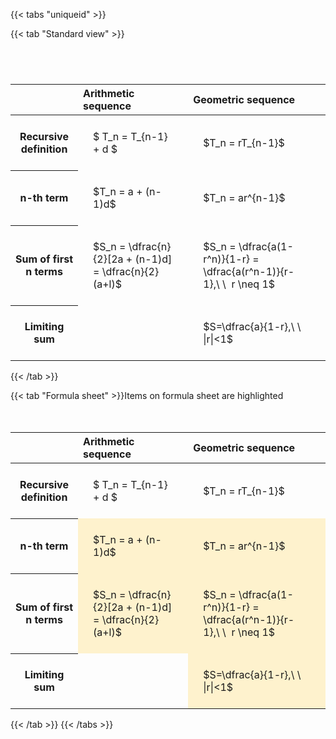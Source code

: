 ---
---

{{< tabs "uniqueid" >}}

{{< tab "Standard view" >}}

#  
<br>
<style type="text/css">
#T_ba36c th.col_heading {
  text-align: left;
  font-size: 1em;
}
#T_ba36c td {
  text-align: left;
  font-size: 1em;
  padding: 1.5em;
}
#T_ba36c_row0_col0, #T_ba36c_row0_col1, #T_ba36c_row1_col0, #T_ba36c_row1_col1, #T_ba36c_row2_col0, #T_ba36c_row2_col1, #T_ba36c_row3_col0, #T_ba36c_row3_col1 {
  white-space: pre-wrap;
}
</style>
<table id="T_ba36c">
  <thead>
    <tr>
      <th class="blank level0" >&nbsp;</th>
      <th id="T_ba36c_level0_col0" class="col_heading level0 col0" >Arithmetic sequence</th>
      <th id="T_ba36c_level0_col1" class="col_heading level0 col1" >Geometric sequence</th>
    </tr>
  </thead>
  <tbody>
    <tr>
      <th id="T_ba36c_level0_row0" class="row_heading level0 row0" >Recursive definition</th>
      <td id="T_ba36c_row0_col0" class="data row0 col0" >$ T_n = T_{n-1} + d $</td>
      <td id="T_ba36c_row0_col1" class="data row0 col1" >$T_n = rT_{n-1}$</td>
    </tr>
    <tr>
      <th id="T_ba36c_level0_row1" class="row_heading level0 row1" >n-th term</th>
      <td id="T_ba36c_row1_col0" class="data row1 col0" >$T_n = a + (n-1)d$</td>
      <td id="T_ba36c_row1_col1" class="data row1 col1" >$T_n = ar^{n-1}$</td>
    </tr>
    <tr>
      <th id="T_ba36c_level0_row2" class="row_heading level0 row2" >Sum of first n terms</th>
      <td id="T_ba36c_row2_col0" class="data row2 col0" >$S_n = \dfrac{n}{2}[2a + (n-1)d] = \dfrac{n}{2}(a+l)$</td>
      <td id="T_ba36c_row2_col1" class="data row2 col1" >$S_n = \dfrac{a(1-r^n)}{1-r} = \dfrac{a(r^n-1)}{r-1},\ \  r \neq 1$</td>
    </tr>
    <tr>
      <th id="T_ba36c_level0_row3" class="row_heading level0 row3" >Limiting sum</th>
      <td id="T_ba36c_row3_col0" class="data row3 col0" ></td>
      <td id="T_ba36c_row3_col1" class="data row3 col1" >$S=\dfrac{a}{1-r},\ \ |r|<1$</td>
    </tr>
  </tbody>
</table>
{{< /tab >}}

{{< tab "Formula sheet" >}}Items on formula sheet are highlighted
<br><br><br>
<style type="text/css">
#T_f5b1d th.col_heading {
  text-align: left;
  font-size: 1em;
}
#T_f5b1d td {
  text-align: left;
  font-size: 1em;
  padding: 1.5em;
}
#T_f5b1d_row0_col0, #T_f5b1d_row0_col1, #T_f5b1d_row3_col0 {
  white-space: pre-wrap;
}
#T_f5b1d_row1_col0, #T_f5b1d_row1_col1, #T_f5b1d_row2_col0, #T_f5b1d_row2_col1, #T_f5b1d_row3_col1 {
  background-color: rgba(255,194,10, 0.2);
  white-space: pre-wrap;
}
</style>
<table id="T_f5b1d">
  <thead>
    <tr>
      <th class="blank level0" >&nbsp;</th>
      <th id="T_f5b1d_level0_col0" class="col_heading level0 col0" >Arithmetic sequence</th>
      <th id="T_f5b1d_level0_col1" class="col_heading level0 col1" >Geometric sequence</th>
    </tr>
  </thead>
  <tbody>
    <tr>
      <th id="T_f5b1d_level0_row0" class="row_heading level0 row0" >Recursive definition</th>
      <td id="T_f5b1d_row0_col0" class="data row0 col0" >$ T_n = T_{n-1} + d $</td>
      <td id="T_f5b1d_row0_col1" class="data row0 col1" >$T_n = rT_{n-1}$</td>
    </tr>
    <tr>
      <th id="T_f5b1d_level0_row1" class="row_heading level0 row1" >n-th term</th>
      <td id="T_f5b1d_row1_col0" class="data row1 col0" >$T_n = a + (n-1)d$</td>
      <td id="T_f5b1d_row1_col1" class="data row1 col1" >$T_n = ar^{n-1}$</td>
    </tr>
    <tr>
      <th id="T_f5b1d_level0_row2" class="row_heading level0 row2" >Sum of first n terms</th>
      <td id="T_f5b1d_row2_col0" class="data row2 col0" >$S_n = \dfrac{n}{2}[2a + (n-1)d] = \dfrac{n}{2}(a+l)$</td>
      <td id="T_f5b1d_row2_col1" class="data row2 col1" >$S_n = \dfrac{a(1-r^n)}{1-r} = \dfrac{a(r^n-1)}{r-1},\ \  r \neq 1$</td>
    </tr>
    <tr>
      <th id="T_f5b1d_level0_row3" class="row_heading level0 row3" >Limiting sum</th>
      <td id="T_f5b1d_row3_col0" class="data row3 col0" ></td>
      <td id="T_f5b1d_row3_col1" class="data row3 col1" >$S=\dfrac{a}{1-r},\ \ |r|<1$</td>
    </tr>
  </tbody>
</table>
{{< /tab >}}
{{< /tabs >}}